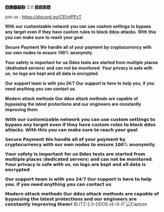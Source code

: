 🅱🅻🅸🆃🆉-2.0 🅳🅳🅾🆂

join us :  https://discord.gg/CEfvfPPzT

𝐖𝐢𝐭𝐡 𝐨𝐮𝐫 𝐜𝐮𝐬𝐭𝐨𝐦𝐢𝐳𝐚𝐛𝐥𝐞 𝐧𝐞𝐭𝐰𝐨𝐫𝐤 𝐲𝐨𝐮 𝐜𝐚𝐧 𝐮𝐬𝐞 𝐜𝐮𝐬𝐭𝐨𝐦 𝐬𝐞𝐭𝐭𝐢𝐧𝐠𝐬 𝐭𝐨 𝐛𝐲𝐩𝐚𝐬𝐬 𝐚𝐧𝐲 𝐭𝐚𝐫𝐠𝐞𝐭 𝐞𝐯𝐞𝐧 𝐢𝐟 𝐭𝐡𝐞𝐲 𝐡𝐚𝐯𝐞 𝐜𝐮𝐬𝐭𝐨𝐦 𝐫𝐮𝐥𝐞𝐬 𝐭𝐨 𝐛𝐥𝐨𝐜𝐤 𝐝𝐝𝐨𝐬 𝐚𝐭𝐭𝐚𝐜𝐤𝐬. 𝐖𝐢𝐭𝐡 𝐭𝐡𝐢𝐬 𝐲𝐨𝐮 𝐜𝐚𝐧 𝐦𝐚𝐤𝐞 𝐬𝐮𝐫𝐞 𝐭𝐨 𝐫𝐞𝐚𝐜𝐡 𝐲𝐨𝐮𝐫 𝐠𝐨𝐚𝐥.

 𝐒𝐞𝐜𝐮𝐫𝐞 𝐏𝐚𝐲𝐦𝐞𝐧𝐭
𝐖𝐞 𝐡𝐚𝐧𝐝𝐥𝐞 𝐚𝐥𝐥 𝐨𝐟 𝐲𝐨𝐮𝐫 𝐩𝐚𝐲𝐦𝐞𝐧𝐭 𝐛𝐲 𝐜𝐫𝐲𝐩𝐭𝐨𝐜𝐮𝐫𝐫𝐞𝐧𝐜𝐲 𝐰𝐢𝐭𝐡 𝐨𝐮𝐫 𝐨𝐰𝐧 𝐧𝐨𝐝𝐞𝐬 𝐭𝐨 𝐞𝐧𝐬𝐮𝐫𝐞 𝟏𝟎𝟎% 𝐚𝐧𝐨𝐧𝐲𝐦𝐢𝐭𝐲.

𝐘𝐨𝐮𝐫 𝐬𝐚𝐟𝐞𝐭𝐲 𝐢𝐬 𝐢𝐦𝐩𝐨𝐫𝐭𝐚𝐧𝐭 𝐟𝐨𝐫 𝐮𝐬
𝐃𝐝𝐨𝐬 𝐭𝐞𝐬𝐭𝐬 𝐚𝐫𝐞 𝐬𝐭𝐚𝐫𝐭𝐞𝐝 𝐟𝐫𝐨𝐦 𝐦𝐮𝐥𝐭𝐢𝐩𝐥𝐞 𝐩𝐥𝐚𝐜𝐞𝐬 (𝐝𝐞𝐝𝐢𝐜𝐚𝐭𝐞𝐝 𝐬𝐞𝐫𝐯𝐞𝐫𝐬) 𝐚𝐧𝐝 𝐜𝐚𝐧 𝐧𝐨𝐭 𝐛𝐞 𝐦𝐨𝐧𝐢𝐭𝐨𝐫𝐞𝐝. 𝐘𝐨𝐮𝐫 𝐩𝐫𝐢𝐯𝐚𝐜𝐲 𝐢𝐬 𝐬𝐚𝐟𝐞 𝐰𝐢𝐭𝐡 𝐮𝐬, 𝐧𝐨 𝐥𝐨𝐠𝐬 𝐚𝐫𝐞 𝐤𝐞𝐩𝐭 𝐚𝐧𝐝 𝐚𝐥𝐥 𝐝𝐚𝐭𝐚 𝐢𝐬 𝐞𝐧𝐜𝐫𝐲𝐩𝐭𝐞𝐝.

𝐎𝐮𝐫 𝐬𝐮𝐩𝐩𝐨𝐫𝐭 𝐭𝐞𝐚𝐦 𝐢𝐬 𝐰𝐢𝐭𝐡 𝐲𝐨𝐮 𝟐𝟒/𝟕
𝐎𝐮𝐫 𝐬𝐮𝐩𝐩𝐨𝐫𝐭 𝐢𝐬 𝐡𝐞𝐫𝐞 𝐭𝐨 𝐡𝐞𝐥𝐩 𝐲𝐨𝐮, 𝐢𝐟 𝐲𝐨𝐮 𝐧𝐞𝐞𝐝 𝐚𝐧𝐲𝐭𝐡𝐢𝐧𝐠 𝐲𝐨𝐮 𝐜𝐚𝐧 𝐜𝐨𝐧𝐭𝐚𝐜𝐭 𝐮𝐬.

𝐌𝐨𝐝𝐞𝐫𝐧 𝐚𝐭𝐭𝐚𝐜𝐤 𝐦𝐞𝐭𝐡𝐨𝐝𝐬
𝐎𝐮𝐫 𝐝𝐝𝐨𝐬 𝐚𝐭𝐭𝐚𝐜𝐤 𝐦𝐞𝐭𝐡𝐨𝐝𝐬 𝐚𝐫𝐞 𝐜𝐚𝐩𝐚𝐛𝐥𝐞 𝐨𝐟 𝐛𝐲𝐩𝐚𝐬𝐬𝐢𝐧𝐠 𝐭𝐡𝐞 𝐥𝐚𝐭𝐞𝐬𝐭 𝐩𝐫𝐨𝐭𝐞𝐜𝐭𝐢𝐨𝐧𝐬 𝐚𝐧𝐝 𝐨𝐮𝐫 𝐞𝐧𝐠𝐢𝐧𝐞𝐞𝐫𝐬 𝐚𝐫𝐞 𝐜𝐨𝐧𝐬𝐭𝐚𝐧𝐭𝐥𝐲 𝐢𝐦𝐩𝐫𝐨𝐯𝐢𝐧𝐠 𝐭𝐡𝐞𝐦.

𝗪𝗶𝘁𝗵 𝗼𝘂𝗿 𝗰𝘂𝘀𝘁𝗼𝗺𝗶𝘇𝗮𝗯𝗹𝗲 𝗻𝗲𝘁𝘄𝗼𝗿𝗸 𝘆𝗼𝘂 𝗰𝗮𝗻 𝘂𝘀𝗲 𝗰𝘂𝘀𝘁𝗼𝗺 𝘀𝗲𝘁𝘁𝗶𝗻𝗴𝘀 𝘁𝗼 𝗯𝘆𝗽𝗮𝘀𝘀 𝗮𝗻𝘆 𝘁𝗮𝗿𝗴𝗲𝘁 𝗲𝘃𝗲𝗻 𝗶𝗳 𝘁𝗵𝗲𝘆 𝗵𝗮𝘃𝗲 𝗰𝘂𝘀𝘁𝗼𝗺 𝗿𝘂𝗹𝗲𝘀 𝘁𝗼 𝗯𝗹𝗼𝗰𝗸 𝗱𝗱𝗼𝘀 𝗮𝘁𝘁𝗮𝗰𝗸𝘀. 𝗪𝗶𝘁𝗵 𝘁𝗵𝗶𝘀 𝘆𝗼𝘂 𝗰𝗮𝗻 𝗺𝗮𝗸𝗲 𝘀𝘂𝗿𝗲 𝘁𝗼 𝗿𝗲𝗮𝗰𝗵 𝘆𝗼𝘂𝗿 𝗴𝗼𝗮𝗹.

 𝗦𝗲𝗰𝘂𝗿𝗲 𝗣𝗮𝘆𝗺𝗲𝗻𝘁
𝗪𝗲 𝗵𝗮𝗻𝗱𝗹𝗲 𝗮𝗹𝗹 𝗼𝗳 𝘆𝗼𝘂𝗿 𝗽𝗮𝘆𝗺𝗲𝗻𝘁 𝗯𝘆 𝗰𝗿𝘆𝗽𝘁𝗼𝗰𝘂𝗿𝗿𝗲𝗻𝗰𝘆 𝘄𝗶𝘁𝗵 𝗼𝘂𝗿 𝗼𝘄𝗻 𝗻𝗼𝗱𝗲𝘀 𝘁𝗼 𝗲𝗻𝘀𝘂𝗿𝗲 𝟭𝟬𝟬% 𝗮𝗻𝗼𝗻𝘆𝗺𝗶𝘁𝘆.

𝗬𝗼𝘂𝗿 𝘀𝗮𝗳𝗲𝘁𝘆 𝗶𝘀 𝗶𝗺𝗽𝗼𝗿𝘁𝗮𝗻𝘁 𝗳𝗼𝗿 𝘂𝘀
𝗗𝗱𝗼𝘀 𝘁𝗲𝘀𝘁𝘀 𝗮𝗿𝗲 𝘀𝘁𝗮𝗿𝘁𝗲𝗱 𝗳𝗿𝗼𝗺 𝗺𝘂𝗹𝘁𝗶𝗽𝗹𝗲 𝗽𝗹𝗮𝗰𝗲𝘀 (𝗱𝗲𝗱𝗶𝗰𝗮𝘁𝗲𝗱 𝘀𝗲𝗿𝘃𝗲𝗿𝘀) 𝗮𝗻𝗱 𝗰𝗮𝗻 𝗻𝗼𝘁 𝗯𝗲 𝗺𝗼𝗻𝗶𝘁𝗼𝗿𝗲𝗱. 𝗬𝗼𝘂𝗿 𝗽𝗿𝗶𝘃𝗮𝗰𝘆 𝗶𝘀 𝘀𝗮𝗳𝗲 𝘄𝗶𝘁𝗵 𝘂𝘀, 𝗻𝗼 𝗹𝗼𝗴𝘀 𝗮𝗿𝗲 𝗸𝗲𝗽𝘁 𝗮𝗻𝗱 𝗮𝗹𝗹 𝗱𝗮𝘁𝗮 𝗶𝘀 𝗲𝗻𝗰𝗿𝘆𝗽𝘁𝗲𝗱.

𝗢𝘂𝗿 𝘀𝘂𝗽𝗽𝗼𝗿𝘁 𝘁𝗲𝗮𝗺 𝗶𝘀 𝘄𝗶𝘁𝗵 𝘆𝗼𝘂 𝟮𝟰/𝟳
𝗢𝘂𝗿 𝘀𝘂𝗽𝗽𝗼𝗿𝘁 𝗶𝘀 𝗵𝗲𝗿𝗲 𝘁𝗼 𝗵𝗲𝗹𝗽 𝘆𝗼𝘂, 𝗶𝗳 𝘆𝗼𝘂 𝗻𝗲𝗲𝗱 𝗮𝗻𝘆𝘁𝗵𝗶𝗻𝗴 𝘆𝗼𝘂 𝗰𝗮𝗻 𝗰𝗼𝗻𝘁𝗮𝗰𝘁 𝘂𝘀.

𝗠𝗼𝗱𝗲𝗿𝗻 𝗮𝘁𝘁𝗮𝗰𝗸 𝗺𝗲𝘁𝗵𝗼𝗱𝘀
𝗢𝘂𝗿 𝗱𝗱𝗼𝘀 𝗮𝘁𝘁𝗮𝗰𝗸 𝗺𝗲𝘁𝗵𝗼𝗱𝘀 𝗮𝗿𝗲 𝗰𝗮𝗽𝗮𝗯𝗹𝗲 𝗼𝗳 𝗯𝘆𝗽𝗮𝘀𝘀𝗶𝗻𝗴 𝘁𝗵𝗲 𝗹𝗮𝘁𝗲𝘀𝘁 𝗽𝗿𝗼𝘁𝗲𝗰𝘁𝗶𝗼𝗻𝘀 𝗮𝗻𝗱 𝗼𝘂𝗿 𝗲𝗻𝗴𝗶𝗻𝗲𝗲𝗿𝘀 𝗮𝗿𝗲 𝗰𝗼𝗻𝘀𝘁𝗮𝗻𝘁𝗹𝘆 𝗶𝗺𝗽𝗿𝗼𝘃𝗶𝗻𝗴 𝘁𝗵𝗲𝗺# BLITZ-2.0-DDOS-l4-l3-l7
![Capture](https://github.com/BLITZ200/BLITZ-2.0-DDOS-l4-l3-l7/assets/145500137/718a79a3-5c1b-4ee8-a26a-8a0a84ea6e16)
